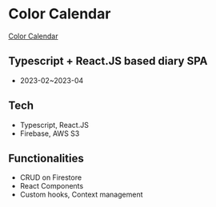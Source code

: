 # Color Calendar

[Color Calendar](https://color-calendar.s3.ap-southeast-2.amazonaws.com/index.html)

## Typescript + React.JS based diary SPA
- 2023-02~2023-04

## Tech
- Typescript, React.JS
- Firebase, AWS S3

## Functionalities
- CRUD on Firestore
- React Components
- Custom hooks, Context management
